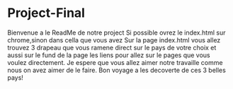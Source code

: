 # Project-Final
Bienvenue a le ReadMe de notre project
Si possible ovrez le index.html sur chrome,sinon dans cella que vous avez
Sur la page index.html vous allez trouvez 3 drapeau que vous ramene direct sur le pays de votre choix et aussi sur le fund de la page les liens pour allez sur le pages que vous voulez directement.
Je espere que vous allez aimer notre travaille comme nous on avez aimer de le faire.
Bon voyage a les decoverte de ces 3 belles pays! 
